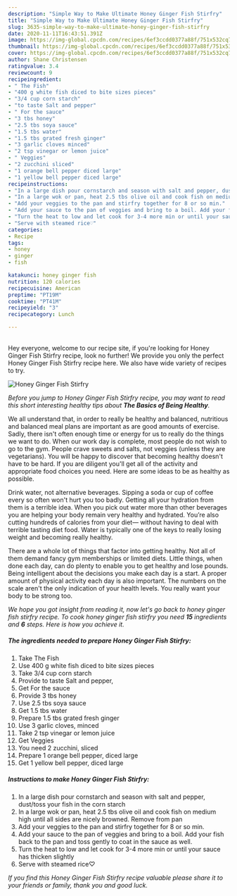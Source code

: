 ```yaml
---
description: "Simple Way to Make Ultimate Honey Ginger Fish Stirfry"
title: "Simple Way to Make Ultimate Honey Ginger Fish Stirfry"
slug: 3635-simple-way-to-make-ultimate-honey-ginger-fish-stirfry
date: 2020-11-11T16:43:51.391Z
image: https://img-global.cpcdn.com/recipes/6ef3ccdd0377a88f/751x532cq70/honey-ginger-fish-stirfry-recipe-main-photo.jpg
thumbnail: https://img-global.cpcdn.com/recipes/6ef3ccdd0377a88f/751x532cq70/honey-ginger-fish-stirfry-recipe-main-photo.jpg
cover: https://img-global.cpcdn.com/recipes/6ef3ccdd0377a88f/751x532cq70/honey-ginger-fish-stirfry-recipe-main-photo.jpg
author: Shane Christensen
ratingvalue: 3.4
reviewcount: 9
recipeingredient:
- " The Fish"
- "400 g white fish diced to bite sizes pieces"
- "3/4 cup corn starch"
- "to taste Salt and pepper"
- " For the sauce"
- "3 tbs honey"
- "2.5 tbs soya sauce"
- "1.5 tbs water"
- "1.5 tbs grated fresh ginger"
- "3 garlic cloves minced"
- "2 tsp vinegar or lemon juice"
- " Veggies"
- "2 zucchini sliced"
- "1 orange bell pepper diced large"
- "1 yellow bell pepper diced large"
recipeinstructions:
- "In a large dish pour cornstarch and season with salt and pepper, dust/toss your fish in the corn starch"
- "In a large wok or pan, heat 2.5 tbs olive oil and cook fish on medium high until all sides are nicely browned. Remove from pan"
- "Add your veggies to the pan and stirfry together for 8 or so min."
- "Add your sauce to the pan of veggies and bring to a boil. Add your fish back to the pan and toss gently to coat in the sauce as well."
- "Turn the heat to low and let cook for 3-4 more min or until your sauce has thicken slightly"
- "Serve with steamed rice♡"
categories:
- Recipe
tags:
- honey
- ginger
- fish

katakunci: honey ginger fish 
nutrition: 120 calories
recipecuisine: American
preptime: "PT19M"
cooktime: "PT41M"
recipeyield: "3"
recipecategory: Lunch

---
```

<br>
Hey everyone, welcome to our recipe site, if you're looking for Honey Ginger Fish Stirfry recipe, look no further! We provide you only the perfect Honey Ginger Fish Stirfry recipe here. We also have wide variety of recipes to try.
<br>


![Honey Ginger Fish Stirfry](https://img-global.cpcdn.com/recipes/6ef3ccdd0377a88f/751x532cq70/honey-ginger-fish-stirfry-recipe-main-photo.jpg)

<i>Before you jump to Honey Ginger Fish Stirfry recipe, you may want to read this short interesting healthy tips about <strong>The Basics of Being Healthy</strong>.</i>

We all understand that, in order to really be healthy and balanced, nutritious and balanced meal plans are important as are good amounts of exercise. Sadly, there isn't often enough time or energy for us to really do the things we want to do. When our work day is complete, most people do not wish to go to the gym. People crave sweets and salts, not veggies (unless they are vegetarians). You will be happy to discover that becoming healthy doesn't have to be hard. If you are diligent you'll get all of the activity and appropriate food choices you need. Here are some ideas to be as healthy as possible.

Drink water, not alternative beverages. Sipping a soda or cup of coffee every so often won't hurt you too badly. Getting all your hydration from them is a terrible idea. When you pick out water more than other beverages you are helping your body remain very healthy and hydrated. You’re also cutting hundreds of calories from your diet— without having to deal with terrible tasting diet food. Water is typically one of the keys to really losing weight and becoming really healthy.

There are a whole lot of things that factor into getting healthy. Not all of them demand fancy gym memberships or limited diets. Little things, when done each day, can do plenty to enable you to get healthy and lose pounds. Being intelligent about the decisions you make each day is a start. A proper amount of physical activity each day is also important. The numbers on the scale aren't the only indication of your health levels. You really want your body to be strong too. 


<i>We hope you got insight from reading it, now let's go back to honey ginger fish stirfry recipe. To cook honey ginger fish stirfry you need <strong>15</strong> ingredients and <strong>6</strong> steps. Here is how you achieve it.
</i>

##### The ingredients needed to prepare Honey Ginger Fish Stirfry:

1. Take  The Fish
1. Use 400 g white fish diced to bite sizes pieces
1. Take 3/4 cup corn starch
1. Provide to taste Salt and pepper,
1. Get  For the sauce
1. Provide 3 tbs honey
1. Use 2.5 tbs soya sauce
1. Get 1.5 tbs water
1. Prepare 1.5 tbs grated fresh ginger
1. Use 3 garlic cloves, minced
1. Take 2 tsp vinegar or lemon juice
1. Get  Veggies
1. You need 2 zucchini, sliced
1. Prepare 1 orange bell pepper, diced large
1. Get 1 yellow bell pepper, diced large


##### Instructions to make Honey Ginger Fish Stirfry:

1. In a large dish pour cornstarch and season with salt and pepper, dust/toss your fish in the corn starch
1. In a large wok or pan, heat 2.5 tbs olive oil and cook fish on medium high until all sides are nicely browned. Remove from pan
1. Add your veggies to the pan and stirfry together for 8 or so min.
1. Add your sauce to the pan of veggies and bring to a boil. Add your fish back to the pan and toss gently to coat in the sauce as well.
1. Turn the heat to low and let cook for 3-4 more min or until your sauce has thicken slightly
1. Serve with steamed rice♡


<i>If you find this Honey Ginger Fish Stirfry recipe valuable please share it to your friends or family, thank you and good luck.</i>
